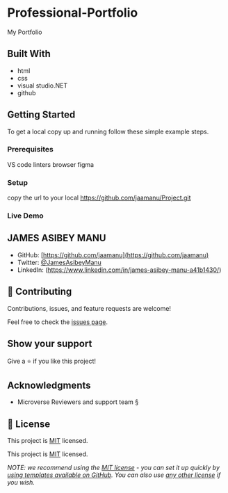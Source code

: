 # Professional-Portfolio
My Portfolio

## Built With

- html 
- css
- visual studio.NET
- github

## Getting Started

To get a local copy up and running follow these simple example steps.
### Prerequisites
VS code
linters
browser
figma

### Setup
copy the url to your local https://github.com/jaamanu/Project.git

### Live Demo 
[Live Demo]:(https://jaamanu.github.io/Professional-Portfolio/)

## JAMES ASIBEY MANU

- GitHub: [https://github.com/jaamanu](https://github.com/jaamanu)
- Twitter: [@JamesAsibeyManu](https://twitter.com/JamesAsibeyManu)
- LinkedIn: (https://www.linkedin.com/in/james-asibey-manu-a41b1430/)


## 🤝 Contributing

Contributions, issues, and feature requests are welcome!

Feel free to check the [issues page](../../issues/).

## Show your support

Give a ⭐️ if you like this project!

## Acknowledgments
- Microverse Reviewers and support team §

## 📝 License

This project is [MIT](./LICENSE) licensed.

This project is [MIT](./LICENSE) licensed.

_NOTE: we recommend using the [MIT license](https://choosealicense.com/licenses/mit/) - you can set it up quickly by [using templates available on GitHub](https://docs.github.com/en/communities/setting-up-your-project-for-healthy-contributions/adding-a-license-to-a-repository). You can also use [any other license](https://choosealicense.com/licenses/) if you wish._
